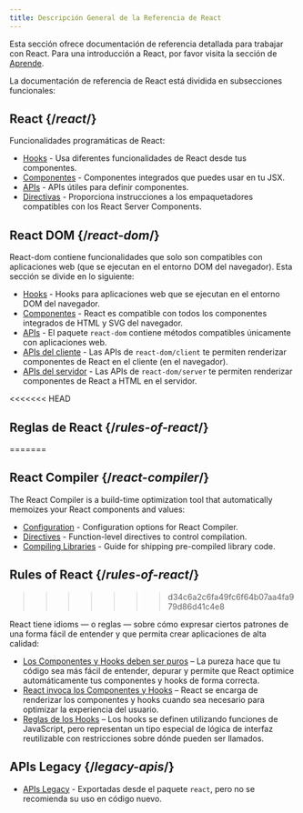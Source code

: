 ```yaml
---
title: Descripción General de la Referencia de React
---
```


<Intro>

Esta sección ofrece documentación de referencia detallada para trabajar con React. Para una introducción a React, por favor visita la sección de [Aprende](/learn).

</Intro>

La documentación de referencia de React está dividida en subsecciones funcionales:

## React {/*react*/}

Funcionalidades programáticas de React:

* [Hooks](/reference/react/hooks) - Usa diferentes funcionalidades de React desde tus componentes.
* [Componentes](/reference/react/components) - Componentes integrados que puedes usar en tu JSX.
* [APIs](/reference/react/apis) - APIs útiles para definir componentes.
* [Directivas](/reference/rsc/directives) - Proporciona instrucciones a los empaquetadores compatibles con los React Server Components.

## React DOM {/*react-dom*/}

React-dom contiene funcionalidades que solo son compatibles con aplicaciones web (que se ejecutan en el entorno DOM del navegador). Esta sección se divide en lo siguiente:

* [Hooks](/reference/react-dom/hooks) - Hooks para aplicaciones web que se ejecutan en el entorno DOM del navegador.
* [Componentes](/reference/react-dom/components) - React es compatible con todos los componentes integrados de HTML y SVG del navegador.
* [APIs](/reference/react-dom) - El paquete `react-dom` contiene métodos compatibles únicamente con aplicaciones web.
* [APIs del cliente](/reference/react-dom/client) - Las APIs de `react-dom/client` te permiten renderizar componentes de React en el cliente (en el navegador).
* [APIs del servidor](/reference/react-dom/server) - Las APIs de `react-dom/server` te permiten renderizar componentes de React a HTML en el servidor.

<<<<<<< HEAD
## Reglas de React {/*rules-of-react*/}
=======
## React Compiler {/*react-compiler*/}

The React Compiler is a build-time optimization tool that automatically memoizes your React components and values:

* [Configuration](/reference/react-compiler/configuration) - Configuration options for React Compiler.
* [Directives](/reference/react-compiler/directives) - Function-level directives to control compilation.
* [Compiling Libraries](/reference/react-compiler/compiling-libraries) - Guide for shipping pre-compiled library code.

## Rules of React {/*rules-of-react*/}
>>>>>>> d34c6a2c6fa49fc6f64b07aa4fa979d86d41c4e8

React tiene idioms — o reglas — sobre cómo expresar ciertos patrones de una forma fácil de entender y que permita crear aplicaciones de alta calidad:

* [Los Componentes y Hooks deben ser puros](/reference/rules/components-and-hooks-must-be-pure) – La pureza hace que tu código sea más fácil de entender, depurar y permite que React optimice automáticamente tus componentes y hooks de forma correcta.
* [React invoca los Componentes y Hooks](/reference/rules/react-calls-components-and-hooks) – React se encarga de renderizar los componentes y hooks cuando sea necesario para optimizar la experiencia del usuario.
* [Reglas de los Hooks](/reference/rules/rules-of-hooks) – Los hooks se definen utilizando funciones de JavaScript, pero representan un tipo especial de lógica de interfaz reutilizable con restricciones sobre dónde pueden ser llamados.

## APIs Legacy {/*legacy-apis*/}

* [APIs Legacy](/reference/react/legacy) - Exportadas desde el paquete `react`, pero no se recomienda su uso en código nuevo.
